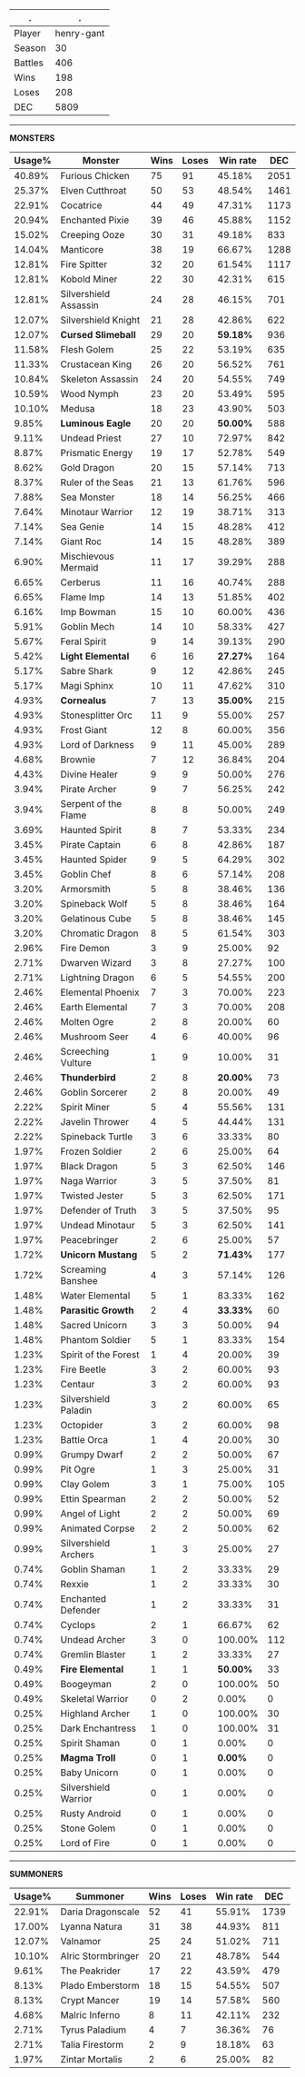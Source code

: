 .|.
|-|-
Player|henry-gant
Season|30
Battles|406
Wins|198
Loses|208
DEC|5809

---
**MONSTERS**

Usage%|Monster|Wins|Loses|Win rate|DEC|
-|-|-|-|-|-|
40.89%|Furious Chicken|75|91|45.18%|2051|
25.37%|Elven Cutthroat|50|53|48.54%|1461|
22.91%|Cocatrice|44|49|47.31%|1173|
20.94%|Enchanted Pixie|39|46|45.88%|1152|
15.02%|Creeping Ooze|30|31|49.18%|833|
14.04%|Manticore|38|19|66.67%|1288|
12.81%|Fire Spitter|32|20|61.54%|1117|
12.81%|Kobold Miner|22|30|42.31%|615|
12.81%|Silvershield Assassin|24|28|46.15%|701|
12.07%|Silvershield Knight|21|28|42.86%|622|
12.07%|**Cursed Slimeball**|29|20|**59.18%**|936|
11.58%|Flesh Golem|25|22|53.19%|635|
11.33%|Crustacean King|26|20|56.52%|761|
10.84%|Skeleton Assassin|24|20|54.55%|749|
10.59%|Wood Nymph|23|20|53.49%|595|
10.10%|Medusa|18|23|43.90%|503|
9.85%|**Luminous Eagle**|20|20|**50.00%**|588|
9.11%|Undead Priest|27|10|72.97%|842|
8.87%|Prismatic Energy|19|17|52.78%|549|
8.62%|Gold Dragon|20|15|57.14%|713|
8.37%|Ruler of the Seas|21|13|61.76%|596|
7.88%|Sea Monster|18|14|56.25%|466|
7.64%|Minotaur Warrior|12|19|38.71%|313|
7.14%|Sea Genie|14|15|48.28%|412|
7.14%|Giant Roc|14|15|48.28%|389|
6.90%|Mischievous Mermaid|11|17|39.29%|288|
6.65%|Cerberus|11|16|40.74%|288|
6.65%|Flame Imp|14|13|51.85%|402|
6.16%|Imp Bowman|15|10|60.00%|436|
5.91%|Goblin Mech|14|10|58.33%|427|
5.67%|Feral Spirit|9|14|39.13%|290|
5.42%|**Light Elemental**|6|16|**27.27%**|164|
5.17%|Sabre Shark|9|12|42.86%|245|
5.17%|Magi Sphinx|10|11|47.62%|310|
4.93%|**Cornealus**|7|13|**35.00%**|215|
4.93%|Stonesplitter Orc|11|9|55.00%|257|
4.93%|Frost Giant|12|8|60.00%|356|
4.93%|Lord of Darkness|9|11|45.00%|289|
4.68%|Brownie|7|12|36.84%|204|
4.43%|Divine Healer|9|9|50.00%|276|
3.94%|Pirate Archer|9|7|56.25%|242|
3.94%|Serpent of the Flame|8|8|50.00%|249|
3.69%|Haunted Spirit|8|7|53.33%|234|
3.45%|Pirate Captain|6|8|42.86%|187|
3.45%|Haunted Spider|9|5|64.29%|302|
3.45%|Goblin Chef|8|6|57.14%|208|
3.20%|Armorsmith|5|8|38.46%|136|
3.20%|Spineback Wolf|5|8|38.46%|164|
3.20%|Gelatinous Cube|5|8|38.46%|145|
3.20%|Chromatic Dragon|8|5|61.54%|303|
2.96%|Fire Demon|3|9|25.00%|92|
2.71%|Dwarven Wizard|3|8|27.27%|100|
2.71%|Lightning Dragon|6|5|54.55%|200|
2.46%|Elemental Phoenix|7|3|70.00%|223|
2.46%|Earth Elemental|7|3|70.00%|208|
2.46%|Molten Ogre|2|8|20.00%|60|
2.46%|Mushroom Seer|4|6|40.00%|96|
2.46%|Screeching Vulture|1|9|10.00%|31|
2.46%|**Thunderbird**|2|8|**20.00%**|73|
2.46%|Goblin Sorcerer|2|8|20.00%|49|
2.22%|Spirit Miner|5|4|55.56%|131|
2.22%|Javelin Thrower|4|5|44.44%|131|
2.22%|Spineback Turtle|3|6|33.33%|80|
1.97%|Frozen Soldier|2|6|25.00%|64|
1.97%|Black Dragon|5|3|62.50%|146|
1.97%|Naga Warrior|3|5|37.50%|81|
1.97%|Twisted Jester|5|3|62.50%|171|
1.97%|Defender of Truth|3|5|37.50%|95|
1.97%|Undead Minotaur|5|3|62.50%|141|
1.97%|Peacebringer|2|6|25.00%|57|
1.72%|**Unicorn Mustang**|5|2|**71.43%**|177|
1.72%|Screaming Banshee|4|3|57.14%|126|
1.48%|Water Elemental|5|1|83.33%|162|
1.48%|**Parasitic Growth**|2|4|**33.33%**|60|
1.48%|Sacred Unicorn|3|3|50.00%|94|
1.48%|Phantom Soldier|5|1|83.33%|154|
1.23%|Spirit of the Forest|1|4|20.00%|39|
1.23%|Fire Beetle|3|2|60.00%|93|
1.23%|Centaur|3|2|60.00%|93|
1.23%|Silvershield Paladin|3|2|60.00%|65|
1.23%|Octopider|3|2|60.00%|98|
1.23%|Battle Orca|1|4|20.00%|30|
0.99%|Grumpy Dwarf|2|2|50.00%|67|
0.99%|Pit Ogre|1|3|25.00%|31|
0.99%|Clay Golem|3|1|75.00%|105|
0.99%|Ettin Spearman|2|2|50.00%|52|
0.99%|Angel of Light|2|2|50.00%|69|
0.99%|Animated Corpse|2|2|50.00%|62|
0.99%|Silvershield Archers|1|3|25.00%|27|
0.74%|Goblin Shaman|1|2|33.33%|29|
0.74%|Rexxie|1|2|33.33%|30|
0.74%|Enchanted Defender|1|2|33.33%|31|
0.74%|Cyclops|2|1|66.67%|62|
0.74%|Undead Archer|3|0|100.00%|112|
0.74%|Gremlin Blaster|1|2|33.33%|27|
0.49%|**Fire Elemental**|1|1|**50.00%**|33|
0.49%|Boogeyman|2|0|100.00%|50|
0.49%|Skeletal Warrior|0|2|0.00%|0|
0.25%|Highland Archer|1|0|100.00%|30|
0.25%|Dark Enchantress|1|0|100.00%|31|
0.25%|Spirit Shaman|0|1|0.00%|0|
0.25%|**Magma Troll**|0|1|**0.00%**|0|
0.25%|Baby Unicorn|0|1|0.00%|0|
0.25%|Silvershield Warrior|0|1|0.00%|0|
0.25%|Rusty Android|0|1|0.00%|0|
0.25%|Stone Golem|0|1|0.00%|0|
0.25%|Lord of Fire|0|1|0.00%|0|

---
**SUMMONERS**

Usage%|Summoner|Wins|Loses|Win rate|DEC|
-|-|-|-|-|-|
22.91%|Daria Dragonscale|52|41|55.91%|1739|
17.00%|Lyanna Natura|31|38|44.93%|811|
12.07%|Valnamor|25|24|51.02%|711|
10.10%|Alric Stormbringer|20|21|48.78%|544|
9.61%|The Peakrider|17|22|43.59%|479|
8.13%|Plado Emberstorm|18|15|54.55%|507|
8.13%|Crypt Mancer|19|14|57.58%|560|
4.68%|Malric Inferno|8|11|42.11%|232|
2.71%|Tyrus Paladium|4|7|36.36%|76|
2.71%|Talia Firestorm|2|9|18.18%|63|
1.97%|Zintar Mortalis|2|6|25.00%|82|

